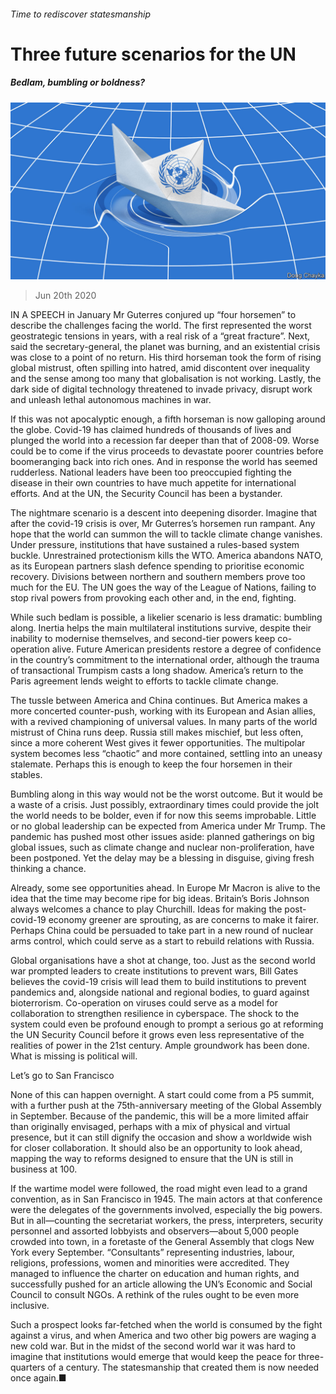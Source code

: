 ###### Time to rediscover statesmanship

# Three future scenarios for the UN 

##### Bedlam, bumbling or boldness? 

![image](images/20200620_SRD007.jpg) 

> Jun 20th 2020 

IN A SPEECH in January Mr Guterres conjured up “four horsemen” to describe the challenges facing the world. The first represented the worst geostrategic tensions in years, with a real risk of a “great fracture”. Next, said the secretary-general, the planet was burning, and an existential crisis was close to a point of no return. His third horseman took the form of rising global mistrust, often spilling into hatred, amid discontent over inequality and the sense among too many that globalisation is not working. Lastly, the dark side of digital technology threatened to invade privacy, disrupt work and unleash lethal autonomous machines in war.

If this was not apocalyptic enough, a fifth horseman is now galloping around the globe. Covid-19 has claimed hundreds of thousands of lives and plunged the world into a recession far deeper than that of 2008-09. Worse could be to come if the virus proceeds to devastate poorer countries before boomeranging back into rich ones. And in response the world has seemed rudderless. National leaders have been too preoccupied fighting the disease in their own countries to have much appetite for international efforts. And at the UN, the Security Council has been a bystander.


The nightmare scenario is a descent into deepening disorder. Imagine that after the covid-19 crisis is over, Mr Guterres’s horsemen run rampant. Any hope that the world can summon the will to tackle climate change vanishes. Under pressure, institutions that have sustained a rules-based system buckle. Unrestrained protectionism kills the WTO. America abandons NATO, as its European partners slash defence spending to prioritise economic recovery. Divisions between northern and southern members prove too much for the EU. The UN goes the way of the League of Nations, failing to stop rival powers from provoking each other and, in the end, fighting.

While such bedlam is possible, a likelier scenario is less dramatic: bumbling along. Inertia helps the main multilateral institutions survive, despite their inability to modernise themselves, and second-tier powers keep co-operation alive. Future American presidents restore a degree of confidence in the country’s commitment to the international order, although the trauma of transactional Trumpism casts a long shadow. America’s return to the Paris agreement lends weight to efforts to tackle climate change.

The tussle between America and China continues. But America makes a more concerted counter-push, working with its European and Asian allies, with a revived championing of universal values. In many parts of the world mistrust of China runs deep. Russia still makes mischief, but less often, since a more coherent West gives it fewer opportunities. The multipolar system becomes less “chaotic” and more contained, settling into an uneasy stalemate. Perhaps this is enough to keep the four horsemen in their stables.


Bumbling along in this way would not be the worst outcome. But it would be a waste of a crisis. Just possibly, extraordinary times could provide the jolt the world needs to be bolder, even if for now this seems improbable. Little or no global leadership can be expected from America under Mr Trump. The pandemic has pushed most other issues aside: planned gatherings on big global issues, such as climate change and nuclear non-proliferation, have been postponed. Yet the delay may be a blessing in disguise, giving fresh thinking a chance.

Already, some see opportunities ahead. In Europe Mr Macron is alive to the idea that the time may become ripe for big ideas. Britain’s Boris Johnson always welcomes a chance to play Churchill. Ideas for making the post-covid-19 economy greener are sprouting, as are concerns to make it fairer. Perhaps China could be persuaded to take part in a new round of nuclear arms control, which could serve as a start to rebuild relations with Russia.

Global organisations have a shot at change, too. Just as the second world war prompted leaders to create institutions to prevent wars, Bill Gates believes the covid-19 crisis will lead them to build institutions to prevent pandemics and, alongside national and regional bodies, to guard against bioterrorism. Co-operation on viruses could serve as a model for collaboration to strengthen resilience in cyberspace. The shock to the system could even be profound enough to prompt a serious go at reforming the UN Security Council before it grows even less representative of the realities of power in the 21st century. Ample groundwork has been done. What is missing is political will.

Let’s go to San Francisco

None of this can happen overnight. A start could come from a P5 summit, with a further push at the 75th-anniversary meeting of the Global Assembly in September. Because of the pandemic, this will be a more limited affair than originally envisaged, perhaps with a mix of physical and virtual presence, but it can still dignify the occasion and show a worldwide wish for closer collaboration. It should also be an opportunity to look ahead, mapping the way to reforms designed to ensure that the UN is still in business at 100.

If the wartime model were followed, the road might even lead to a grand convention, as in San Francisco in 1945. The main actors at that conference were the delegates of the governments involved, especially the big powers. But in all—counting the secretariat workers, the press, interpreters, security personnel and assorted lobbyists and observers—about 5,000 people crowded into town, in a foretaste of the General Assembly that clogs New York every September. “Consultants” representing industries, labour, religions, professions, women and minorities were accredited. They managed to influence the charter on education and human rights, and successfully pushed for an article allowing the UN’s Economic and Social Council to consult NGOs. A rethink of the rules ought to be even more inclusive.

Such a prospect looks far-fetched when the world is consumed by the fight against a virus, and when America and two other big powers are waging a new cold war. But in the midst of the second world war it was hard to imagine that institutions would emerge that would keep the peace for three-quarters of a century. The statesmanship that created them is now needed once again.■

